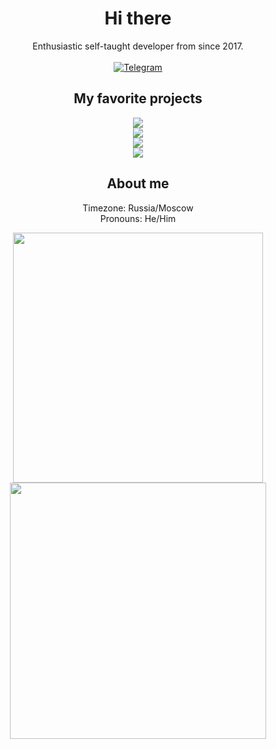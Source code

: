 <p>
  <h1 align="center"><b>Hi there</b></h1>
</p>
<p align="center">
  <a>Enthusiastic self-taught developer from since 2017.</a>
  <br />
  <br />
  <a href="https://t.me/TeaCondemns"><img src="https://img.shields.io/badge/Telegram-2a6ecb?style=for-the-badge&logo=telegram&logoColor=2a6ecb" alt="Telegram" /> </a>
</p>

<h2 align="center">My favorite projects</h2>
<p align="center">
  <a href="https://github.com/TeaCondemns/cofty">
    <img align="" src="https://github-readme-stats.vercel.app/api/pin/?username=TeaCondemns&repo=cofty&theme=github_dark&title_color=2a6ecb" />
  </a>
  <br />
  <a href="https://github.com/TeaCondemns/AndroidFloatingWindowsEngine">
    <img align="" src="https://github-readme-stats.vercel.app/api/pin/?username=TeaCondemns&repo=AndroidFloatingWindowsEngine&theme=github_dark&title_color=2a6ecb" />
  </a>
  <br />
  <a href="https://github.com/TeaCondemns/ThePlanScam">
    <img align="" src="https://github-readme-stats.vercel.app/api/pin/?username=TeaCondemns&repo=ThePlanScam&theme=github_dark&title_color=2a6ecb" />
  </a>
  <br />
  <a href="https://github.com/TeaCondemns/saify">
    <img align="" src="https://github-readme-stats.vercel.app/api/pin/?username=TeaCondemns&repo=saify&theme=github_dark&title_color=2a6ecb" />
  </a>
</p>

<h2 align="center">About me</h2>
<p align="center">
Timezone: Russia/Moscow
<br />
Pronouns: He/Him
</p>

<p align="center">
  <img src="https://github-readme-stats.vercel.app/api/top-langs/?username=TeaCondemns&layout=compact&bg_color=0d1117&title_color=2a6ecb&text_color=fff" width="400" />
  <br />
  <img src="https://github-readme-stats.vercel.app/api?username=TeaCondemns&bg_color=0d1117&title_color=2a6ecb&text_color=fff&show_icons=true&icon_color=2a6ecb" width="410"/>
</p>

<!--
**TeaCondemns/TeaCondemns** is a ✨ _special_ ✨ repository because its `README.md` (this file) appears on your GitHub profile.

Here are some ideas to get you started:

- 🔭 I’m currently working on ...
- 🌱 I’m currently learning ...
- 👯 I’m looking to collaborate on ...
- 🤔 I’m looking for help with ...
- 💬 Ask me about ...
- 📫 How to reach me: ...
- 😄 Pronouns: ...
- ⚡ Fun fact: ...
-->

